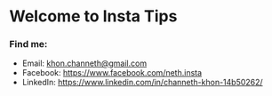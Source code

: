 # Welcome to Insta Tips
### Find me:
* Email: khon.channeth@gmail.com
* Facebook: https://www.facebook.com/neth.insta
* LinkedIn: https://www.linkedin.com/in/channeth-khon-14b50262/
